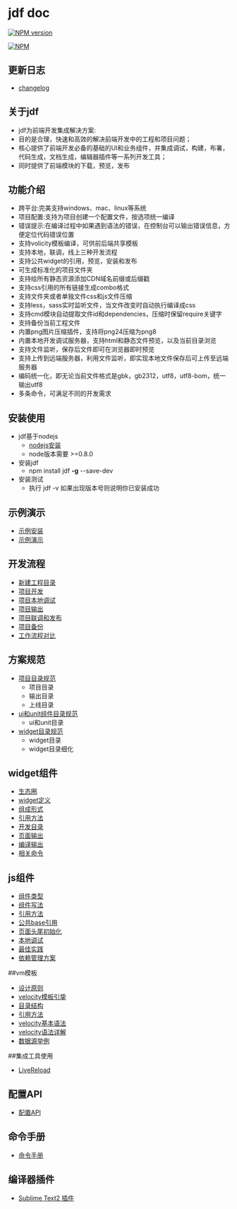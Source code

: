 # jdf doc

[![NPM version](https://badge.fury.io/js/jdf.png)](http://badge.fury.io/js/jdf)

[![NPM](https://nodei.co/npm/jdf.png?downloads=true)](https://nodei.co/npm/jdf/)

## 更新日志

* [changelog](https://github.com/putaoshu/jdf/blob/master/CHANGELOG.md)

## 关于jdf

*   jdf为前端开发集成解决方案:
*   目的是合理，快速和高效的解决前端开发中的工程和项目问题；
*   核心提供了前端开发必备的基础的UI和业务组件，并集成调试，构建，布署，代码生成，文档生成，编辑器插件等一系列开发工具；
*   同时提供了前端模块的下载，预览，发布

## 功能介绍

* 跨平台:完美支持windows、mac、linux等系统
* 项目配置:支持为项目创建一个配置文件，按选项统一编译
* 错误提示:在编译过程中如果遇到语法的错误，在控制台可以输出错误信息，方便定位代码错误位置
* 支持volicity模板编译，可供前后端共享模板
* 支持本地，联调，线上三种开发流程
* 支持公共widget的引用，预览，安装和发布
* 可生成标准化的项目文件夹
* 支持给所有静态资源添加CDN域名前缀或后缀戳
* 支持css引用的所有链接生成combo格式
* 支持文件夹或者单独文件css和js文件压缩
* 支持less，sass实时监听文件，当文件改变时自动执行编译成css
* 支持cmd模块自动提取文件id和dependencies，压缩时保留require关键字
* 支持备份当前工程文件
* 内置png图片压缩插件，支持将png24压缩为png8
* 内置本地开发调试服务器，支持html和静态文件预览，以及当前目录浏览
* 支持文件监听，保存后文件即可在浏览器即时预览
* 支持上传到远端服务器，利用文件监听，即实现本地文件保存后可上传至远端服务器
* 编码统一化，即无论当前文件格式是gbk，gb2312，utf8，utf8-bom，统一输出utf8
* 多条命令，可满足不同的开发需求

## 安装使用

*   jdf基于nodejs
	*   [nodejs安装](http://nodejs.org/download/)
	*   node版本需要 >=0.8.0
*   安装jdf
	* npm install jdf **-g** --save-dev
*   安装测试
	* 执行 jdf -v 如果出现版本号则说明你已安装成功

## 示例演示

*   [示例安装](https://github.com/putaoshu/jdf-doc/blob/master/demo.md#%E7%A4%BA%E4%BE%8B%E5%AE%89%E8%A3%85)
*   [示例演示](https://github.com/putaoshu/jdf-doc/blob/master/demo.md#%E7%A4%BA%E4%BE%8B%E6%BC%94%E7%A4%BA)

## 开发流程

*   [新建工程目录](https://github.com/putaoshu/jdf-doc/blob/master/dev.md#%E6%96%B0%E5%BB%BA%E5%B7%A5%E7%A8%8B%E7%9B%AE%E5%BD%95)
*   [项目开发](https://github.com/putaoshu/jdf-doc/blob/master/dev.md#%E9%A1%B9%E7%9B%AE%E5%BC%80%E5%8F%91)
*   [项目本地调试](https://github.com/putaoshu/jdf-doc/blob/master/dev.md#%E9%A1%B9%E7%9B%AE%E6%9C%AC%E5%9C%B0%E8%B0%83%E8%AF%95)
*   [项目输出](https://github.com/putaoshu/jdf-doc/blob/master/dev.md#%E9%A1%B9%E7%9B%AE%E8%BE%93%E5%87%BA)
*   [项目联调和发布](https://github.com/putaoshu/jdf-doc/blob/master/dev.md#%E9%A1%B9%E7%9B%AE%E8%81%94%E8%B0%83%E5%92%8C%E5%8F%91%E5%B8%83)
*   [项目备份](https://github.com/putaoshu/jdf-doc/blob/master/dev.md#%E9%A1%B9%E7%9B%AE%E5%A4%87%E4%BB%BD)
*   [工作流程对比](https://github.com/putaoshu/jdf-doc/blob/master/compare.md)

## 方案规范

*   [项目目录规范](https://github.com/putaoshu/jdf-doc/blob/master/dir.md#%E9%A1%B9%E7%9B%AE%E7%9B%AE%E5%BD%95%E8%A7%84%E8%8C%83)
    *   项目目录
    *   输出目录
    *   上线目录
*   [ui和unit组件目录规范](https://github.com/putaoshu/jdf-doc/blob/master/dir.md#ui%E5%92%8Cunit%E7%BB%84%E4%BB%B6%E7%9B%AE%E5%BD%95%E8%A7%84%E8%8C%83)
	*  ui和unit目录
*   [widget目录规范](https://github.com/putaoshu/jdf-doc/blob/master/dir.md#widget%E7%9B%AE%E5%BD%95%E8%A7%84%E8%8C%83)
	* widget目录
	* widget目录细化

## widget组件

*   [生态圈](https://github.com/putaoshu/jdf-doc/blob/master/widget.md#%E7%94%9F%E6%80%81%E5%9C%88)
*   [widget定义](https://github.com/putaoshu/jdf-doc/blob/master/widget.md#widget%E5%AE%9A%E4%B9%89)
*   [组成形式](https://github.com/putaoshu/jdf-doc/blob/master/widget.md#%E7%BB%84%E6%88%90%E5%BD%A2%E5%BC%8F)
*   [引用方法](https://github.com/putaoshu/jdf-doc/blob/master/widget.md#%E5%BC%95%E7%94%A8%E6%96%B9%E6%B3%95)
*   [开发目录](https://github.com/putaoshu/jdf-doc/blob/master/widget.md#%E5%BC%80%E5%8F%91%E7%9B%AE%E5%BD%95)
*   [页面输出](https://github.com/putaoshu/jdf-doc/blob/master/widget.md#%E9%A1%B5%E9%9D%A2%E8%BE%93%E5%87%BA)
*   [编译输出](https://github.com/putaoshu/jdf-doc/blob/master/widget.md#%E7%BC%96%E8%AF%91%E8%BE%93%E5%87%BA)
*   [相关命令](https://github.com/putaoshu/jdf-doc/blob/master/widget.md#%E7%9B%B8%E5%85%B3%E5%91%BD%E4%BB%A4)

## js组件

*   [组件类型](https://github.com/putaoshu/jdf-doc/blob/master/js.md#%E7%BB%84%E4%BB%B6%E7%B1%BB%E5%9E%8B)
*   [组件写法](https://github.com/putaoshu/jdf-doc/blob/master/js.md#%E7%BB%84%E4%BB%B6%E5%86%99%E6%B3%95)
*   [引用方法](https://github.com/putaoshu/jdf-doc/blob/master/js.md#%E5%BC%95%E7%94%A8%E6%96%B9%E6%B3%95)
*   [公共base引用](https://github.com/putaoshu/jdf-doc/blob/master/js.md#%E5%85%AC%E5%85%B1base%E5%BC%95%E7%94%A8)
*   [页面头尾初始化](https://github.com/putaoshu/jdf-doc/blob/master/js.md#%E9%A1%B5%E9%9D%A2%E5%A4%B4%E5%B0%BE%E5%88%9D%E5%A7%8B%E5%8C%96)
*   [本地调试](https://github.com/putaoshu/jdf-doc/blob/master/js.md#%E6%9C%AC%E5%9C%B0%E8%B0%83%E8%AF%95)
*   [最佳实践](https://github.com/putaoshu/jdf-doc/blob/master/js.md#%E6%9C%80%E4%BD%B3%E5%AE%9E%E8%B7%B5)
*   [依赖管理方案](https://github.com/putaoshu/jdf-doc/blob/master/depend.md)

##vm模板

* [设计原则](https://github.com/putaoshu/jdf-doc/blob/master/vm.md#设计原则)
* [velocity模板引挚](https://github.com/putaoshu/jdf-doc/blob/master/vm.md#velocity模板引挚)
* [目录结构](https://github.com/putaoshu/jdf-doc/blob/master/vm.md#目录结构)
* [引用方法](https://github.com/putaoshu/jdf-doc/blob/master/vm.md#引用方法)
* [velocity基本语法](https://github.com/putaoshu/jdf-doc/blob/master/vm.md#velocity基本语法)
* [velocity语法详解](https://github.com/putaoshu/jdf-doc/blob/master/vm.md#velocity语法详解)
* [数据源举例](https://github.com/putaoshu/jdf-doc/blob/master/vm.md#数据源举例)

##集成工具使用
*   [LiveReload](https://github.com/putaoshu/jdf-doc/blob/master/livereload.md)


## 配置API

*   [配置API](https://github.com/putaoshu/jdf-doc/blob/master/config.md)

## 命令手册

*   [命令手册](https://github.com/putaoshu/jdf-doc/blob/master/api.md)

## 编译器插件

* [Sublime Text2 插件](https://sublime.wbond.net/packages/Jdf%20-%20Tool)